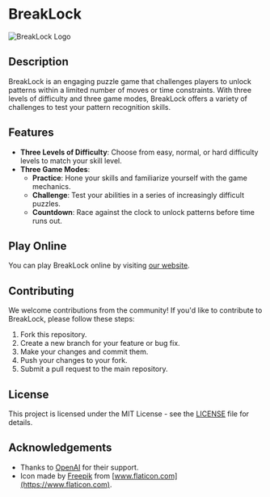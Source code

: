 # BreakLock

![BreakLock Logo](breaklock_logo.png)

## Description

BreakLock is an engaging puzzle game that challenges players to unlock patterns within a limited number of moves or time constraints. With three levels of difficulty and three game modes, BreakLock offers a variety of challenges to test your pattern recognition skills.

## Features

- **Three Levels of Difficulty**: Choose from easy, normal, or hard difficulty levels to match your skill level.
- **Three Game Modes**:
  - **Practice**: Hone your skills and familiarize yourself with the game mechanics.
  - **Challenge**: Test your abilities in a series of increasingly difficult puzzles.
  - **Countdown**: Race against the clock to unlock patterns before time runs out.

## Play Online

You can play BreakLock online by visiting [our website](https://breaklockgame.com).

## Contributing

We welcome contributions from the community! If you'd like to contribute to BreakLock, please follow these steps:

1. Fork this repository.
2. Create a new branch for your feature or bug fix.
3. Make your changes and commit them.
4. Push your changes to your fork.
5. Submit a pull request to the main repository.

## License

This project is licensed under the MIT License - see the [LICENSE](LICENSE) file for details.

## Acknowledgements

- Thanks to [OpenAI](https://openai.com) for their support.
- Icon made by [Freepik](https://www.freepik.com) from [www.flaticon.com](https://www.flaticon.com).
